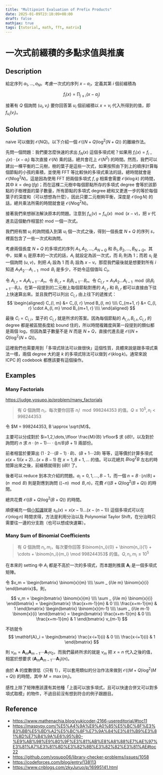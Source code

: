 ```yaml
---
title: "Multipoint Evaluation of Prefix Products"
date: 2025-01-09T23:10:09+08:00
draft: false
mathjax: true
tags: [tutorial, math, fft, matrix]
---
```


# 一次式前綴積的多點求值與推廣

## Description

給定序列 $a_1, \dots, a_N$。考慮一次式的序列 $x - a_i$，定義其第 $i$ 個前綴積為

$$
f_i(x) = \prod _ {j \leq i} (x - a_j)
$$

接著有 $Q$ 個詢問 $(u_i, v_i)$ 要你回答第 $u_i$ 個前綴積以 $x = v_i$ 代入所得到的值，即 $f_{u_i}(v_i)$。

## Solution

naive 可以做到 $\mathcal{O}(NQ)$。以下介紹一個 $\mathcal{O}((N+Q)\log^2(N+Q))$ 的離線作法。

先問一個問題：我們要怎麼快速的求出 $f_N(x)$ 這個多項式呢？如果用 $f_i(x) = f_{i-1}(x) \cdot (x - a_i)$ 每次直接 $\mathcal{O}(N)$ 乘的話，總共會花上 $\mathcal{O}(N^2)$ 的時間。然而，我們可以建出一棵平衡的二元樹，樹的葉子是這些一次式，如果按照由下到上的順序計算每個節點的小孩的乘積，並使用 FFT 等比較快的多項式乘法的話，總時間就會是 $\mathcal{O}(N\log^2N)$。這是因為使用 FFT 把兩個多項式 $f, g$ 相乘會需要 $\mathcal{O}(k\log k)$ 的時間，其中 $k=\deg (fg)$；而在這棵二元樹中每個節點所存的多項式 degree 會等於該節點的子樹裡面的葉子數量，所有節點的多項式 degree 總和又更進一步的等於每個葉子的深度和（可以想想為什麼），因此只要二元樹夠平衡，深度是 $\mathcal{O}(\log N)$ 的話，總共乘法所需的時間就會是 $\mathcal{O}(N\log ^2N)$。

接著我們來想辦法解決原本的問題。注意到 $f_{u_i}(v) = f_{u_i}(x) \mod (x - v)$，把 $v$ 代進去這個動作相當於 mod 一個一次式。

我們把有關 $u_i$ 的詢問插入到第 $u_i$ 個一次式之後，得到一個長度 $N+Q$ 的序列 $s$，裡面包含了一些一次式和詢問。

考慮兩個長度 $N+Q$ 的多項式的序列 $A_1, A_2, \dots, A_{N+Q}$ 和 $B_1, B_2, \dots, B_{N+Q}$。其中，如果 $s_i$ 是原本的一次式的話，$A_i$ 就設定為該一次式，而 $B_i$ 則為 $1$；而若 $s_i$ 是一個詢問 $(u, v)$，則把 $A_i$ 設為 $1$ 而 $B_i$ 設為 $x - v$。那麼我們最後就是想要對所有 $i$ 知道 $A_1 A_2 \cdots A_{i-1} \mod B_i$ 是多少，不妨令這個值叫 $C_i$。

令 $A_{l, r} = A_l A_{l+1}\cdots A_r$。令 $B_{l, r} = B_l B_{l+1} \cdots B_r$。令 $C_{l, r} = A_1 A_2 \dots A_{l-1} \mod (B_l B_{l+1} \cdots B_r)$。在第一段提到的二元樹上每個節點對應的 $A_{l, r}$ 和 $B_{l, r}$ 都可以直接由下往上快速算出來。並且我們可以列出 $C_{l, r}$ 由上往下的遞推式：
$$
\begin{aligned}
C_{l, m} &= C_{l, r} \mod B_{l, m} \\\\
C_{m+1, r} &= C_{l, r} \cdot A_{l, m} \mod B_{m+1, r} \\\\
\end{aligned}
$$

最後 $C_i = C_{i,i}$，葉子的 $C_{l, r}$ 就是所求的答案。因為每個節點的 $A_{l, r}, B_{l, r}, C_{l, r}$ 的 degree 都是被區間長度給 bound 住的，所以時間複雜度與第一段提到的類似都是兩個 log，但因為葉子數量不是 $N$ 而是 $N+Q$，直接代進去是 $\mathcal{O}((N+Q)\log ^2 (N+Q))$。

這裡我們也需要用到「多項式除法可以做很快」這個性質，具體來說是跟多項式乘法一樣，兩個 degree 大約是 $k$ 的多項式除法可以做到 $\mathcal{O}(k\log k)$。通常來說 ICPC 的 codebook 都應該要有這個操作。

## Examples

### Many Factorials
https://judge.yosupo.jp/problem/many_factorials

> 有 $Q$ 個詢問 $n_i$，每次要你回答 $n_i! \mod 998244353$ 的值。$Q \leq 10^5, n_i < 998244353$

<!-- 原本這題只有 $Q \leq 5$ 的弱化版。 -->

令 $M = 998244353, B \approx \sqrt{M}$。

主要可以分成對於 $i=1,2,\dots,\lfloor \frac{M}{B} \rfloor$ 求 $(iB)!$，以及對於詢問的 $n$ 求 $n \cdot (n-1) \cdots \cdot (\lfloor n/B \rfloor B+1)$ 兩部份。

前者相當於要算出 $(1 \cdot 2 \cdots (B-1) \cdot B)$、$(B+1 \cdots 2B)$ 等等，這等價於計算多項式 $x(x+1)(x+2)\dots (x+B-1)$ 在 $x=1, B+1, \dots$ 的值。可以花總共 $B\log ^2 B$ 左右的時間算出來之後，前綴積就得到 $(iB)!$ 了。

後者可以 reduce 到本次介紹的問題。$a_i = 0, 1, \dots, B-1$，而一個 $n = B \cdot \lfloor n/B \rfloor + (n\mod B)$ 則是對應到詢問 $((-n)\mod B, n)$，花費 $\mathcal{O}((B+Q)\log^2(B+Q))$ 的時間。

總共花費 $\mathcal{O}((B+Q)\log^2(B+Q))$ 的時間。

順便補充一個[小知識](https://judge.yosupo.jp/problem/stirling_number_of_the_first_kind)就是 $s_n(x) = x(x-1)\dots (x-(n-1))$ 這個多項式可以在 $\mathcal{O}(n\log n)$ 時間求得，方法是利用分治以及 Polynomial Taylor Shift，在分治時只需要往一邊的分支跑（也可以想成快速冪）。

### Many Sum of Binomial Coefficients
> 有 $Q$ 個詢問 $n_i, m_i$，每次要你回答 $\binom{n_i}{0} + \binom{n_i}{1} + \cdots + \binom{n_i}{m_i} \mod 998244353$ 的值。$Q, n_i, m_i \leq 10^5$

在本來的 setting 中 $A_i$ 都是不高於一次的多項式，而本題則推廣 $\mathbf{A}_i$ 是一個多項式矩陣。

令 $v_m = \begin{bmatrix}
    \binom{x}{m} \\\\ \sum _ {i\le m} \binom{x}{i}
\end{bmatrix}$。則，

$$
v_m = \begin{bmatrix}
    \binom{x}{m} \\\\ \sum _ {i\le m} \binom{x}{i}
\end{bmatrix}
= \begin{bmatrix}
\frac{x+m-1}{m} & 0 \\\\
\frac{x+m-1}{m} & 1
\end{bmatrix}
\begin{bmatrix}
    \binom{x}{m-1} \\\\ \sum _ {i\le m-1} \binom{x}{i}
\end{bmatrix}
= \begin{bmatrix}
\frac{x+m-1}{m} & 0 \\\\
\frac{x+m-1}{m} & 1
\end{bmatrix}
v_{m-1}
$$

不妨就令
$$
\mathbf{A}_i =
\begin{bmatrix}
\frac{x-i+1}{i} & 0 \\\\
\frac{x-i+1}{i} & 1
\end{bmatrix}
$$

則 $v_m = \mathbf{A} _ m \mathbf{A} _ {m-1} \cdots \mathbf{A} _ 1 v _ 0$，而我們最終所求的就是 $v_m$ 把 $x = n$ 代入之後的值，相當於想要求 $\left( \mathbf{A} _ m \mathbf{A} _ {m-1} \cdots \mathbf{A} _ 1 \right)(n)$。

由於 $\mathbf{A}$ 的度數很低（只有 1），可以套用類似的分治作法來做到 $\mathcal{O}((M+Q)\log^2(M+Q))$ 的時間，其中 $M = \max(m_i)$。

感性上除了矩陣應該還有其他種「上面可以放多項式，且可以快速合併又可以對多項式取模」的物件，不過目前沒有想到符合的例子跟題目。

## Reference

- https://www.mathenachia.blog/yukicoder-2166-usereditorial/#toc11
- https://maspypy.com/%E5%A4%9A%E9%A0%85%E5%BC%8F%E3%83%BB%E5%BD%A2%E5%BC%8F%E7%9A%84%E3%81%B9%E3%81%8D%E7%B4%9A%E6%95%B0-%E9%AB%98%E9%80%9F%E3%81%AB%E8%A8%88%E7%AE%97%E3%81%A7%E3%81%8D%E3%82%8B%E3%82%82%E3%81%AE#toc22
- https://github.com/yosupo06/library-checker-problems/issues/1058
- https://codeforces.com/blog/entry/138113
- https://www.cnblogs.com/zkyJuruo/p/16995141.html
